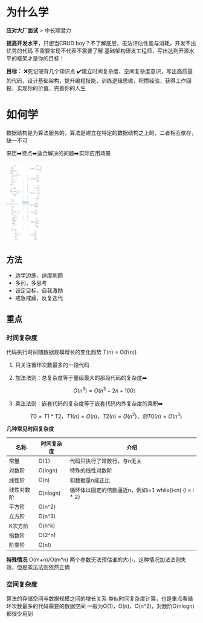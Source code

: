 

# 为什么学

**应对大厂面试** > 中长期潜力

**提高开发水平**，只想当CRUD boy？不了解底层，无法评估性能与消耗，开发不出优秀的代码
不需要实现不代表不需要了解
基础架构研发工程师，写出达到开源水平的框架才是你的目标！

**目标：**
❌死记硬背几个知识点
✔️建立时间复杂度、空间复杂度意识，写出高质量的代码，设计基础架构，提升编程技能，训练逻辑思维，积攒经验，获得工作回报，实现你的价值，完善你的人生


# 如何学
数据结构是为算法服务的，算法是建立在特定的数据结构之上的，二者相互依存，缺一不可

来历➡️特点➡️适合解决的问题➡️实际应用场景

<img src="../../图片/数据结构与算法思维导图.jpg" alt="image" style="zoom:20%;" />

## 方法

- 边学边练，适度刷题
- 多问，多思考
- 设定目标，自我激励
- 戒急戒躁，反复迭代
## 重点
### 时间复杂度

代码执行时间随数据规模增长的变化趋势
T(n) = O(f(n))

1. 只关注循环次数最多的一段代码

2. 加法法则：总复杂度等于量级最大的那段代码的复杂度➡️
   $$
   O(n^3)=O(n^3+2n+100）
   $$

3. 乘法法则：嵌套代码的复杂度等于嵌套代码内外复杂度的乘积➡️
   $$
   T0=T1*T2，T1(n) = O(n)，T2(n) = O(n^2)，则 T0(n) = O(n^3)
   $$
   

**几种常见时间复杂度**

| 名称 | 时间复杂度 | 介绍 |
| --- | --- | --- |
| 常量 | O(1) | 代码只执行了常数行，与n无关 |
| 对数阶 | O(logn) | 特殊的线性对数阶 |
| 线性阶 | O(n) | 和数据量n成正比 |
| 线性对数阶 | O(nlogn) | 循环体以固定的倍数逼近n，例如i=1 while(i<n) {i = i * 2} |
| 平方阶 | O(n^2) ||
| 立方阶 | O(n^3) ||
| K次方阶 | O(n^k) ||
| 指数阶 | O(2^n) ||
| 阶乘阶 | O(n!) ||
**特殊情况**
O(m+n)/O(m*n)
两个参数无法预估谁的大小，这种情况加法法则失效，但是乘法法则依然正确



### 空间复杂度

算法的存储空间与数据规模之间的增长关系
类似时间复杂度计算，也是重点看循环次数最多的代码需要的数据空间
一般为O(1)，O(n)，O(n^2)，对数阶O(nlogn)都很少用到